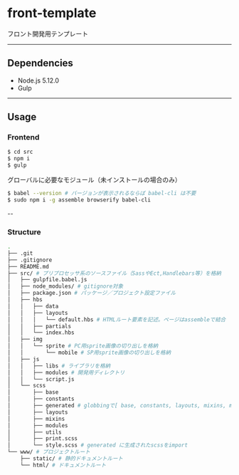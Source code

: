 # front-template

フロント開発用テンプレート


---

## Dependencies

- Node.js 5.12.0
- Gulp

---

## Usage

### Frontend

```sh
$ cd src
$ npm i
$ gulp
```

グローバルに必要なモジュール（未インストールの場合のみ）
```sh
$ babel --version # バージョンが表示されるならば babel-cli は不要
$ sudo npm i -g assemble browserify babel-cli
```

--

### Structure

```sh
.
├── .git
├── .gitignore
├── README.md
├── src/ # プリプロセッサ系のソースファイル（SassやEct,Handlebars等）を格納
│   ├── gulpfile.babel.js
│   ├── node_modules/ # gitignore対象
│   ├── package.json # パッケージ／プロジェクト設定ファイル
│   ├── hbs
│   │   ├── data
│   │   ├── layouts
│   │   │   └── default.hbs # HTMLルート要素を記述。ページはassembleで結合
│   │   ├── partials
│   │   └── index.hbs
│   ├── img
│   │   └── sprite # PC用sprite画像の切り出しを格納
│   │       └── mobile # SP用sprite画像の切り出しを格納
│   ├── js
│   │   ├── libs # ライブラリを格納
│   │   ├── modules # 開発用ディレクトリ
│   │   └── script.js
│   └── scss
│       ├── base
│       ├── constants
│       ├── generated # globbingで[ base, constants, layouts, mixins, modules, utils ]を生成
│       ├── layouts
│       ├── mixins
│       ├── modules
│       ├── utils
│       ├── print.scss
│       └── style.scss # generated に生成されたscssをimport
└── www/ # プロジェクトルート
    ├── static/ # 静的ドキュメントルート
    └── html/ # ドキュメントルート
```